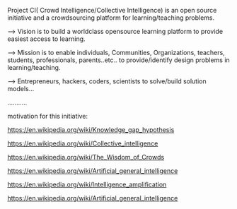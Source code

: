 Project CI( Crowd Intelligence/Collective Intelligence) is an open source initiative and a crowdsourcing platform for learning/teaching problems.

--> Vision is to build a worldclass opensource learning platform to provide easiest access to learning.


--> Mission is to enable individuals, Communities, Organizations, teachers, students, professionals, parents..etc.. to provide/identify design problems in learning/teaching.


--> Entrepreneurs, hackers, coders, scientists to solve/build solution models...

...........

motivation for this initiative:

https://en.wikipedia.org/wiki/Knowledge_gap_hypothesis

https://en.wikipedia.org/wiki/Collective_intelligence

https://en.wikipedia.org/wiki/The_Wisdom_of_Crowds

https://en.wikipedia.org/wiki/Artificial_general_intelligence

https://en.wikipedia.org/wiki/Intelligence_amplification

https://en.wikipedia.org/wiki/Artificial_general_intelligence
